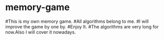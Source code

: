 # memory-game
#This is my own memory game.
#All algorithms belong to me.
#I will improve the game by one by.
#Enjoy It.
#The algorithms are very long for now.Also I will cover it nowadays.
